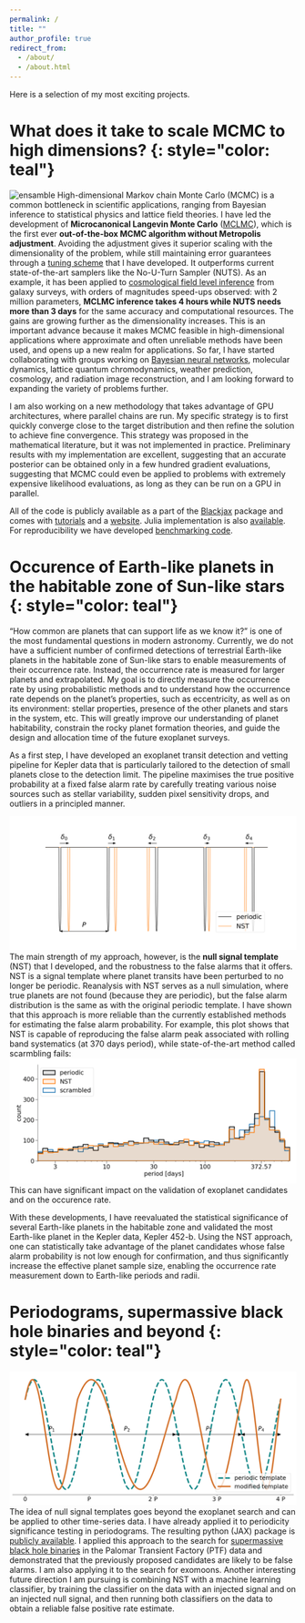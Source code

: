 ```yaml
---
permalink: /
title: ""
author_profile: true
redirect_from: 
  - /about/
  - /about.html
---
```


Here is a selection of my most exciting projects.


What does it take to scale MCMC to high dimensions?
{: style="color: teal"}
======
![ensamble](/images/rosenbrock.gif)
High-dimensional Markov chain Monte Carlo (MCMC) is a common bottleneck in scientific applications, ranging from Bayesian inference to statistical physics and lattice field theories. I have led the development of **Microcanonical Langevin Monte Carlo** ([MCLMC](https://www.jmlr.org/papers/v24/22-1450.html)), which is the first ever **out-of-the-box MCMC algorithm without Metropolis adjustment**. Avoiding the adjustment gives it superior scaling with the dimensionality of the problem, while still maintaining error guarantees through a [tuning scheme](https://arxiv.org/abs/2412.08876) that I have developed. It outperforms current state-of-the-art samplers like the No-U-Turn Sampler (NUTS). As an example, it has been applied to [cosmological field level inference](https://arxiv.org/abs/2504.20130) from galaxy surveys, with orders of magnitudes speed-ups observed: with 2 million parameters, **MCLMC inference takes 4 hours while NUTS needs more than 3 days** for the same accuracy and computational resources. The gains are growing further as the dimensionality increases. This is an important advance because it makes MCMC feasible in high-dimensional applications where approximate and often unreliable methods have been used, and opens up a new realm for applications. So far, I have started collaborating with groups working on [Bayesian neural networks](https://openreview.net/forum?id=QMtrW8Ej98), molecular dynamics, lattice quantum chromodynamics, weather prediction, cosmology, and radiation image reconstruction, and I am looking forward to expanding the variety of problems further. 

I am also working on a new methodology that takes advantage of GPU architectures, where parallel chains are run. My specific strategy is to first quickly converge close to the target distribution and then refine the solution to achieve fine convergence. This strategy was proposed in the mathematical literature, but it was not implemented in practice. Preliminary results with my implementation are excellent, suggesting that an accurate posterior can be obtained only in a few hundred gradient evaluations, suggesting that MCMC could even be applied to problems with extremely expensive likelihood evaluations, as long as they can be run on a GPU in parallel.

All of the code is publicly available as a part of the [Blackjax](https://blackjax-devs.github.io/blackjax/) package and comes with [tutorials](https://blackjax-devs.github.io/sampling-book/algorithms/mclmc.html) and a [website](https://microcanonical-monte-carlo.netlify.app/). Julia implementation is also [available]((https://github.com/JaimeRZP/MicroCanonicalHMC.jl)). For reproducibility we have developed [benchmarking code](https://github.com/reubenharry/sampler-benchmarks).


Occurence of Earth-like planets in the habitable zone of Sun-like stars
{: style="color: teal"}
======
“How common are planets that can support life as we know it?” is one of the most fundamental questions in modern astronomy. Currently, we do not have a sufficient number of confirmed detections of terrestrial Earth-like planets in the habitable zone of Sun-like stars to enable measurements of their occurrence rate. Instead, the occurrence rate is measured for larger planets and extrapolated. My goal is to directly measure the occurrence rate by using probabilistic methods and to understand how the occurrence rate depends on the planet’s properties, such as eccentricity, as well as on its environment: stellar properties, presence of the other planets and stars in the system, etc. This will greatly improve our understanding of planet habitability, constrain the rocky planet formation theories, and guide the design and allocation time of the future exoplanet surveys.

As a first step, I have developed an exoplanet transit detection and vetting pipeline for Kepler data that is particularly tailored to the detection of small planets close to the detection limit. The pipeline maximises the true positive probability at a fixed false alarm rate by carefully treating various noise sources such as stellar variability, sudden pixel sensitivity drops, and outliers in a principled manner. 

![NST exoplanets](/images/NST_template.png)
The main strength of my approach, however, is the **null signal template** (NST) that I developed, and the robustness to the false alarms that it offers. NST is a signal template where planet transits have been perturbed to no longer be periodic. Reanalysis with NST serves as a null simulation, where true planets are not found (because they are periodic), but the false alarm distribution is the same as with the original periodic template. I have shown that this approach is more reliable than the currently established methods for estimating the false alarm probability. For example, this plot shows that NST is capable of reproducing the false alarm peak associated with rolling band systematics (at 370 days period), while state-of-the-art method called scarmbling fails:
![inv](/images/inv.png)
This can have significant impact on the validation of exoplanet candidates and on the occurence rate.

With these developments, I have reevaluated the statistical significance of several Earth-like planets in the habitable zone and validated the most Earth-like planet in the Kepler data, Kepler 452-b. Using the NST approach, one can statistically take advantage of the planet candidates whose false alarm probability is not low enough for confirmation, and thus significantly increase the effective planet sample size, enabling the occurrence rate measurement down to Earth-like periods and radii.



Periodograms, supermassive black hole binaries and beyond
{: style="color: teal"}
======
![NST periodograms](/images/template.png)
The idea of null signal templates goes beyond the exoplanet search and can be applied to other time-series data. I have already applied it to periodicity significance testing in periodograms. The resulting python (JAX) package is [publicly available](https://github.com/JakobRobnik/periodax). 
I applied this approach to the search for [supermassive black hole binaries](https://academic.oup.com/mnras/article/534/2/1609/7775533) in the Palomar Transient Factory (PTF) data and demonstrated that the previously proposed candidates are likely to be false alarms. I am also applying it to the search for exomoons. Another interesting future direction I am pursuing is combining NST with a machine learning classifier, by training the classifier on the data with an injected signal and on an injected null signal, and then running both classifiers on the data to obtain a reliable false positive rate estimate.
